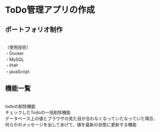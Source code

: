 # ToDo管理アプリの作成
## ポートフォリオ制作
<br>（使用技術）
<br>・Docker
<br>・MySQL
<br>・PHP
<br>・javaScript
## 機能一覧
<br>todoの削除機能
<br>チェックしたTodoの一括削除機能
<br>データベース上の値とブラウザの見た目が合わなくなっていたなっていた場合、何らかのメッセージを出してあげて、値を最新の状態に更新する機能
